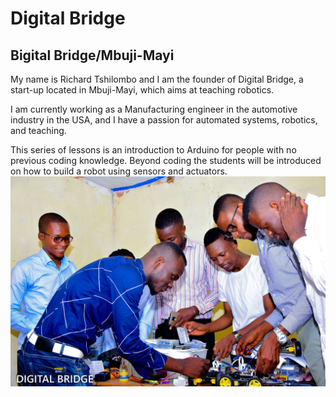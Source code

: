 # Digital Bridge
## Bigital Bridge/Mbuji-Mayi

My name is Richard Tshilombo and I am the founder of Digital Bridge, a start-up located in Mbuji-Mayi, which aims at teaching robotics.

I am currently working as a Manufacturing engineer in the automotive industry in the USA, and I have a passion for automated systems, robotics, and teaching.

This series of lessons is an introduction to Arduino for people with no previous coding knowledge.  Beyond coding the students will be introduced on how to build a robot using sensors and actuators.
![](DSC_2302.jpg)
